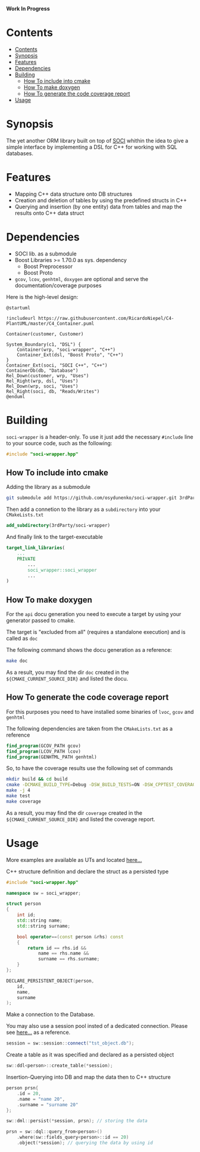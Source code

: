**Work In Progress**

# Contents

- [Contents](#contents)
- [Synopsis](#synopsis)
- [Features](#features)
- [Dependencies](#dependencies)
- [Building](#building)
  - [How To include into cmake](#how-to-include-into-cmake)
  - [How To make doxygen](#how-to-make-doxygen)
  - [How To generate the code coverage report](#how-to-generate-the-code-coverage-report)
- [Usage](#usage)

# Synopsis

The yet another ORM library built on top of [SOCI](https://github.com/SOCI/soci) whithin the idea to give a simple
interface by implementing a DSL for C++ for working with SQL databases.

# Features
* Mapping C++ data structure onto DB structures
* Creation and deletion of tables by using the predefined structs in C++
* Querying and insertion (by one entity) data from tables and map the results onto C++ data struct

# Dependencies
* SOCI lib. as a submodule
* Boost Libraries >= 1.70.0 as sys. dependency
    * Boost Preprocessor
    * Boost Proto
* `gcov`, `lcov`, `genhtml`, `doxygen` are optional and serve the documentation/coverage purposes

Here is the high-level design:

```plantuml
@startuml

!includeurl https://raw.githubusercontent.com/RicardoNiepel/C4-PlantUML/master/C4_Container.puml

Container(customer, Customer)

System_Boundary(c1, "DSL") {
    Container(wrp, "soci-wrapper", "C++")
    Container_Ext(dsl, "Boost Proto", "C++")
}
Container_Ext(soci, "SOCI C++", "C++")
ContainerDb(db, "Database")
Rel_Down(customer, wrp, "Uses")
Rel_Right(wrp, dsl, "Uses")
Rel_Down(wrp, soci, "Uses")
Rel_Right(soci, db, "Reads/Writes")
@enduml
```

# Building

`soci-wrapper` is a header-only. To use it just add the necessary `#include` line to your source code, such as the
following: 
```cpp
#include "soci-wrapper.hpp"
```

## How To include into cmake

Adding the library as a submodule

```sh
git submodule add https://github.com/osydunenko/soci-wrapper.git 3rdParty/soci-wrapper
```

Then add a connetion to the library as a `subdirectory` into your `CMakeLists.txt`

```cmake
add_subdirectory(3rdParty/soci-wrapper)
```

And finally link to the target-executable

```cmake
target_link_libraries(
    ...
    PRIVATE
        ...
        soci_wrapper::soci_wrapper
        ...
)
```

## How To make doxygen

For the `api` docu generation you need to execute a target by using your generator passed to cmake.

The target is "excluded from all" (requires a standalone execution) and is called as `doc`

The following command shows the docu generation as a reference:

```sh
make doc
```

As a result, you may find the dir `doc` created in the `${CMAKE_CURRENT_SOURCE_DIR}` and listed the docu.

## How To generate the code coverage report

For this purposes you need to have installed some binaries of `lvoc`, `gcov` and `genhtml`

The following dependencies are taken from the `CMakeLists.txt` as a reference

```cmake
find_program(GCOV_PATH gcov)
find_program(LCOV_PATH lcov)
find_program(GENHTML_PATH genhtml)
```

So, to have the coverage results use the following set of commands

```sh
mkdir build && cd build
cmake -DCMAKE_BUILD_TYPE=Debug -DSW_BUILD_TESTS=ON -DSW_CPPTEST_COVERAGE=ON ../
make -j 4
make test
make coverage
```

As a result, you may find the dir `coverage` created in the `${CMAKE_CURRENT_SOURCE_DIR}` and listed the coverage
report.

# Usage

More examples are available as UTs and located [here...](https://github.com/osydunenko/soci-wrapper/tree/main/tests)

C++ structure definition and declare the struct as a persisted type

```cpp
#include "soci-wrapper.hpp"

namespace sw = soci_wrapper;

struct person
{
    int id;
    std::string name;
    std::string surname;

    bool operator==(const person &rhs) const
    {
        return id == rhs.id &&
            name == rhs.name &&
            surname == rhs.surname;
    }
};

DECLARE_PERSISTENT_OBJECT(person,
    id,
    name,
    surname
);
```

Make a connection to the Database. 

You may also use a session pool insted of a dedicated connection. Please see [here...](https://github.com/osydunenko/soci-wrapper/blob/main/tests/pool.cpp) as a reference.

```cpp
session = sw::session::connect("tst_object.db");
```

Create a table as it was specified and declared as a persisted object

```cpp
sw::ddl<person>::create_table(*session);
```

Insertion-Querying into DB and map the data then to C++ structure

```cpp
person prsn{
    .id = 20,
    .name = "name 20",
    .surname = "surname 20"
};

sw::dml::persist(*session, prsn); // storing the data

prsn = sw::dql::query_from<person>()
    .where(sw::fields_query<person>::id == 20)
    .object(*session); // querying the data by using id
```
